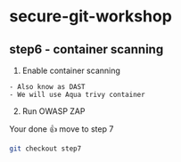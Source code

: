 # secure-git-workshop

## step6 - container scanning

1. Enable container scanning
```
- Also know as DAST
- We will use Aqua trivy container
```

2. Run OWASP ZAP 

Your done 👍 move to step 7
```bash
git checkout step7
```
